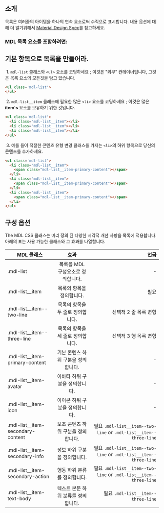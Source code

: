 ## 소개
목록은 여러줄의 아이템을 하나의 연속 요소로써 수직으로 표시합니다. 내용 옵션에 대해 더 알기위해서 [Material Design
Spec](https://www.google.com/design/spec/components/lists.html)를 참고하세요.

### MDL **목록** 요소를 포함하려면:

## 기본 항목으로 목록을 만들어라.

&nbsp;1. `mdl-list` 클래스와 `<ul>` 요소를 코딩하세요 ; 이것은 "외부" 컨테이너입니다, 그것은 목록 요소의 모든것을 담고 있습니다.

```html
<ul class='mdl-list'>
</ul>
```
&nbsp;2. `mdl-list__item` 클래스에 필요한 많은 `<li>` 요소를 코딩하세요 ; 이것은 많은 **item's** 요소를 보유하기 위한 것입니다.

```html
<ul class='mdl-list'>
  <li class="mdl-list__item"></li>
  <li class="mdl-list__item"></li>
  <li class="mdl-list__item"></li>
</ul>
```

&nbsp;3. 예를 들어 적절한 콘텐츠 유형 변경 클래스를 가지는 `<li>`의 하위 항목으로 당신의 콘텐츠를 추가하세요.

```html
<ul class='mdl-list'>
  <li class="mdl-list__item">
    <span class="mdl-list__item-primary-content"></span>
  </li>
  <li class="mdl-list__item">
    <span class="mdl-list__item-primary-content"></span>
  </li>
  <li class="mdl-list__item">
    <span class="mdl-list__item-primary-content"></span>
  </li>
</ul>
```

## 구성 옵션

The MDL CSS 클래스는 미리 정의 된 다양한 시각적 개선 사항을 목록에 적용합니다. 아래의 표는 사용 가능한 클래스와 그 효과를 나열합니다.

| MDL 클래스        | 효과           | 언급  |
| ------------- |:-------------:| -----:|
| .mdl-list | 목록을 MDL 구성요소로 정의합니다. | - |
| .mdl-list__item | 목록의 항목을 정의합니다. | 필요 |
| .mdl-list__item--two-line | 목록의 항목을 두 줄로 정의합니다. | 선택적 2 줄 목록 변형 |
| .mdl-list__item--three-line | 목록의 항목을 세 줄로 정의합니다. | 선택적 3 행 목록 변형 |
| .mdl-list__item-primary-content | 기본 콘텐츠 하위 구분을 정의합니다. |-|
| .mdl-list__item-avatar | 아바타 하위 구분을 정의합니다. |-|
| .mdl-list__item-icon | 아이콘 하위 구분을 정의합니다. |-|
| .mdl-list__item-secondary-content | 보조 콘텐츠 하위 구분을 정의합니다. | 필요 `.mdl-list__item--two-line` or `.mdl-list__item--three-line` |
| .mdl-list__item-secondary-info | 정보 하위 구분을 정의합니다. | 필요 `.mdl-list__item--two-line` or `.mdl-list__item--three-line` |
| .mdl-list__item-secondary-action | 행동 하위 분류를 정의합니다. | 필요 `.mdl-list__item--two-line` or `.mdl-list__item--three-line` |
| .mdl-list__item-text-body | 텍스트 본문 하위 분류를 정의합니다. | 필요 `.mdl-list__item--three-line` |
